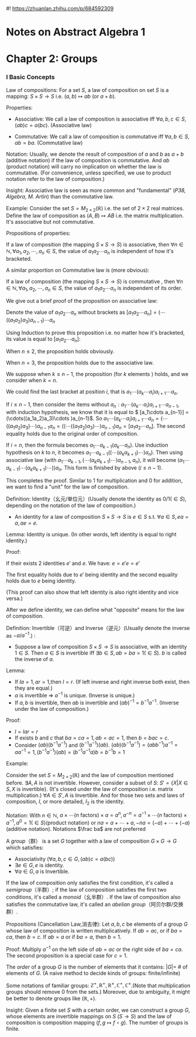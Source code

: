 #! https://zhuanlan.zhihu.com/p/684592309
# Notes on Abstract Algebra 1

# Chapter 2: Groups

### I Basic Concepts

Law of compositions: For a set $S$, a law of composition on set $S$ is a mapping: $S\times S\to S$ i.e. $(a,b)\mapsto ab$ (or $a+b$).

Properties:

- Associative: We call a law of composition is associative iff $\forall a,b,c\in S,(ab)c=a(bc)$. (Associative law)

- Commutative: We call a law of composition is commutative iff $\forall a,b\in S,ab=ba$. (Commutative law)

Notation: Usually, we denote the result of composition of $a$ and $b$ as $a+b$ (additive notation) if the law of composition is commutative. And $ab$ (product notation) will carry no implication on whether the law is commutative. (For convenience, unless specified, we use to product notation refer to the law of composition.)

Insight: Associative law is seen as more common and "fundamental" (*P38, Algebra, M. Artin*) than the commutative law.

Example: Consider the set $S = M_{2\times2}(\mathbb{R})$ i.e. the set of $2\times2$ real matrices. Define the law of composition as $(A, B)\mapsto AB$ i.e. the matrix multiplication. It's associative but not commutative.

Propositions of properties:

If a law of composition (the mapping $S\times S \to S$) is associative, then $\forall n\in\mathbb{N}, \forall a_1,a_2,\cdots,a_n\in S,$ the value of $a_1a_2\cdots a_n$ is independent of how it's bracketed.

A similar proportion on Commutative law is (more obvious):

If a law of composition (the mapping $S\times S \to S$) is commutative , then $\forall n\in\mathbb{N}, \forall a_1,a_2,\cdots,a_n\in S,$ the value of $a_1a_2\cdots a_n$ is independent of its order.

We give out a brief proof of the proposition on associative law:

Denote the value of  $a_1a_2\cdots a_n$ without brackets as $[a_1a_2\cdots a_n] = (\cdots((a_1a_2)a_3)a_{n-1})\cdots a_n$

Using Induction to prove this proposition i.e. no matter how it's bracketed, its value is equal to $[a_1a_2\cdots a_n]$:

When $n\leq 2$, the proposition holds obviously.

When $n=3$, the proposition holds due to the associative law.

We suppose when $k\leq n-1$, the proposition (for $k$ elements ) holds, and we consider when $k=n$.

We could find the last bracket at position $i$, that is $a_1\cdots(a_k\cdots a_i)a_{i+1}\cdots a_n$.

If $i\leq n-1$, then consider the items without $a_n:a_1\cdots(a_k\cdots a_i)a_{i+1}\cdots a_{n-1}$, with induction hypothesis, we know that it is equal to $ [a_1\cdots a_{n-1}] = (\cdots((a_1a_2)a_3)\cdots )a_{n-1}$.  So $a_1\cdots(a_k\cdots a_i)a_{i+1}\cdots a_n =(\cdots((a_1a_2)a_3)\cdots )a_{n-1} a_n = ((\cdots((a_1a_2)a_3)\cdots )a_{n-1}) a_n =[a_1a_2\cdots a_n]$. The second equality holds due to the original order of composition.

If $i = n$, then the formula becomes $a_1\cdots a_{k-1}(a_k\cdots a_n)$. Use induction hypothesis on $k$ to $n$, it becomes $a_1\cdots a_{k-1} ((\cdots (a_k a_{k+1})\cdots )a_n)$. Then using associative law (with $a_1\cdots a_{k-1},(\cdots (a_k a_{k+1})\cdots )a_{n-1},a_n$), it will become $(a_1\cdots a_{k-1} (\cdots (a_k a_{k+1})\cdots ))a_n$. This form is finished by above $(i\leq n-1)$.

This completes the proof. Similar to $1$ for multiplication and $0$ for addition, we want to find a "unit" for the law of composition.

Definition: Identity（幺元/单位元）(Usually denote the identity as $0/1(\in S)$, depending on the notation of the law of composition.)

- An identity for a law of composition $S\times S\to S$ is $e\in S$ s.t. $\forall a \in S, ea = a, ae=e$.

Lemma: Identity is unique. (In other words, left identity is equal to right identity.)

Proof:

If their exists $2$ identities $e'$ and $e$. We have: $e = e'e = e'$

The first equality holds due to $e'$ being identity and the second equality holds due to $e$ being identity.

(This proof can also show that left identity is also right identity and vice versa.)

After we define identity, we can define what "opposite" means for the law of composition.

Definition: Invertible（可逆）and Inverse（逆元）(Usually denote the inverse as $-a/a^{-1}$.) :

- Suppose a law of composition $S\times S\to S$ is associative, with an identity $1\in S$. Then $a\in S$ is invertible iff $\exists b\in S, ab = ba = 1(\in S)$. $b$ is called the inverse of $a$.

Lemma:

- If $la = 1, ar = 1$,then $l =r$. (If left inverse and right inverse both exist, then they are equal.)
- $a$ is invertible $\Rightarrow$ $a^{-1}$ is unique. (Inverse is unique.)
- If $a,b$ is invertible, then $ab$ is invertible and $(ab)^{-1} = b^{-1}a^{-1}$. (Inverse under the law of composition.)

Proof:

- $l= lar = r$
- If exists $b$ and $c$ that $ba = ca = 1,ab=ac = 1$, then $b = bac = c$.  
- Consider $(ab)(b^{-1}a^{-1})$ and $(b^{-1}a^{-1})(ab)$. $(ab)(b^{-1}a^{-1}) = (abb^{-1})a^{-1} = aa^{-1}=1,(b^{-1}a^{-1})(ab) = (b^{-1}a^{-1}a)b=b^{-1}b=1$

Example:

Consider the set $S = M_{2\times2}(\mathbb{R})$ and the law of composition mentioned before. $\exists A, A$ is not invertible. However, consider a subset of $S:$ $S'=\{X|X\in S, X \text{ is invertible}\}$. (It's closed under the law of composition i.e. matrix multiplication.) $\forall A\in S',A$ is Invertible. And for those two sets and laws of composition, $I$, or more detailed, $I_{2}$ is the identity.

Notation: With $n\in \mathbb{N},$ $a\times\cdots(n\text{ factors})\times a = a^n, a^{-n} = a^{-1}\times\cdots(n\text{ factors})\times a^{-1},a^0 = 1(\in S)$(product notation) or $na = a+\cdots + a, -na = (-a) + \cdots + (-a)$ (additive notation). Notations $\frac ba$ are not preferred

A *group*（群） is a set $G$ together with a law of composition $G\times G\to G$ which satisfies:

- Associativity ($\forall a,b,c\in G, (ab)c = a(bc)$)
-  $\exists e \in G, e$ is identity.
- $\forall a \in G, a$ is Invertible.

If the law of composition only satisfies the first condition, it's called a *semigroup*（半群）; if the law of composition satisfies the first two conditions, it's called a *monoid*（幺半群）. If the law of composition also satisfies the commutative law, it's called an *abelian group*（阿贝尔群/交换群）.

Propositions (Cancellation Law,消去律): Let $a,b,c$ be elements of a group $G$ whose law of composition is written multiplicatively. If $ab = ac$, or if $ba = ca$, then $b=c$. If $ab=a$ or if $ba = a$, then $b=1$.

Proof: Multiply $a^{-1}$ on the left side of $ab=ac$ or the right side of $ba=ca$. The second proposition is a special case for $c=1$.

The *order* of a group $G$ is the number of elements that it contains: $|G| =$ \# of elements of $G$. (A naive method to decide kinds of groups: finite/infinite)

Some notations of familiar groups: $\mathbb Z^+,\mathbb R^+,\mathbb R^\times,\mathbb C^{+},\mathbb C^{\times}$.(Note that multiplication groups should remove $0$ from the sets.) Moreover, due to ambiguity, it might be better to denote groups like $(\mathbb R,+)$.

Insight: Given a finite set $S$ with a certain order, we can construct a group $G$, whose elements are invertible mappings on $S$ ($S\to S$) and the law of composition is composition mapping ($f,g\mapsto f\circ g$). The number of groups is finite.